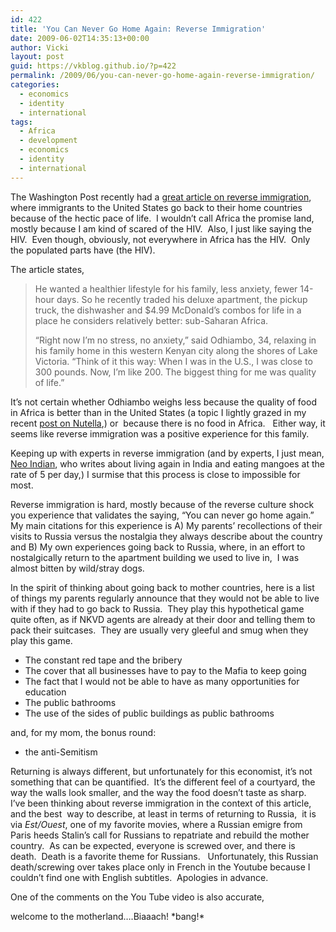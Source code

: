 ```yaml
---
id: 422
title: 'You Can Never Go Home Again: Reverse Immigration'
date: 2009-06-02T14:35:13+00:00
author: Vicki
layout: post
guid: https://vkblog.github.io/?p=422
permalink: /2009/06/you-can-never-go-home-again-reverse-immigration/
categories:
  - economics
  - identity
  - international
tags:
  - Africa
  - development
  - economics
  - identity
  - international
---
```

The Washington Post recently had a [great article on reverse immigration](http://www.washingtonpost.com/wp-dyn/content/article/2009/05/25/AR2009052502313.html?nav=rss_email/components), where immigrants to the United States go back to their home countries because of the hectic pace of life.  I wouldn&#8217;t call Africa the promise land, mostly because I am kind of scared of the HIV.  Also, I just like saying the HIV.  Even though, obviously, not everywhere in Africa has the HIV.  Only the populated parts have (the HIV).

The article states,

> He wanted a healthier lifestyle for his family, less anxiety, fewer 14-hour days. So he recently traded his deluxe apartment, the pickup truck, the dishwasher and $4.99 McDonald&#8217;s combos for life in a place he considers relatively better: sub-Saharan Africa.
> 
> &#8220;Right now I&#8217;m no stress, no anxiety,&#8221; said Odhiambo, 34, relaxing in his family home in this western Kenyan city along the shores of Lake Victoria. &#8220;Think of it this way: When I was in the U.S., I was close to 300 pounds. Now, I&#8217;m like 200. The biggest thing for me was quality of life.&#8221;

It&#8217;s not certain whether Odhiambo weighs less because the quality of food in Africa is better than in the United States (a topic I lightly grazed in my recent [post on Nutella](https://vkblog.github.io/?p=432),) or  because there is no food in Africa.   Either way, it seems like reverse immigration was a positive experience for this family.

Keeping up with experts in reverse immigration (and by experts, I just mean, [Neo Indian](http://neoindian.org/), who writes about living again in India and eating mangoes at the rate of 5 per day,) I surmise that this process is close to impossible for most.

Reverse immigration is hard, mostly because of the reverse culture shock you experience that validates the saying, &#8220;You can never go home again.&#8221;  My main citations for this experience is A) My parents&#8217; recollections of their visits to Russia versus the nostalgia they always describe about the country and B) My own experiences going back to Russia, where, in an effort to nostalgically return to the apartment building we used to live in,  I was almost bitten by wild/stray dogs.

In the spirit of thinking about going back to mother countries, here is a list of things my parents regularly announce that they would not be able to live with if they had to go back to Russia.  They play this hypothetical game quite often, as if NKVD agents are already at their door and telling them to pack their suitcases.  They are usually very gleeful and smug when they play this game.

  * The constant red tape and the bribery
  * The cover that all businesses have to pay to the Mafia to keep going
  * The fact that I would not be able to have as many opportunities for education
  * The public bathrooms
  * The use of the sides of public buildings as public bathrooms

and, for my mom, the bonus round:

  * the anti-Semitism

Returning is always different, but unfortunately for this economist, it&#8217;s not something that can be quantified.  It&#8217;s the different feel of a courtyard, the way the walls look smaller, and the way the food doesn&#8217;t taste as sharp.  I&#8217;ve been thinking about reverse immigration in the context of this article, and the best  way to describe, at least in terms of returning to Russia,  it is via _Est/Ouest_, one of my favorite movies, where a Russian emigre from Paris heeds Stalin&#8217;s call for Russians to repatriate and rebuild the mother country.  As can be expected, everyone is screwed over, and there is death.  Death is a favorite theme for Russians.   Unfortunately, this Russian death/screwing over takes place only in French in the Youtube because I couldn&#8217;t find one with English subtitles.  Apologies in advance.



One of the comments on the You Tube video is also accurate,

welcome to the motherland&#8230;.Biaaach! \*bang!\*